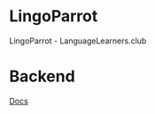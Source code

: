 # LingoParrot
LingoParrot - LanguageLearners.club

# Backend

[Docs](./backend-translation/README.md)
